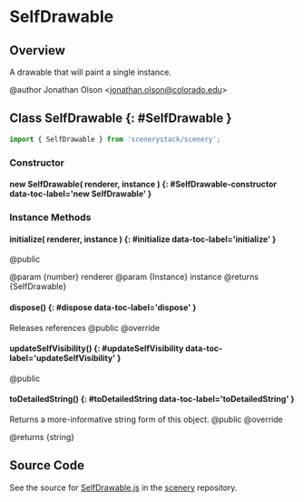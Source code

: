 # SelfDrawable

## Overview

A drawable that will paint a single instance.

@author Jonathan Olson &lt;jonathan.olson@colorado.edu&gt;

## Class SelfDrawable {: #SelfDrawable }


```js
import { SelfDrawable } from 'scenerystack/scenery';
```
### Constructor

#### new SelfDrawable( renderer, instance ) {: #SelfDrawable-constructor data-toc-label='new SelfDrawable' }

### Instance Methods

#### initialize( renderer, instance ) {: #initialize data-toc-label='initialize' }

@public

@param {number} renderer
@param {Instance} instance
@returns {SelfDrawable}

#### dispose() {: #dispose data-toc-label='dispose' }

Releases references
@public
@override

#### updateSelfVisibility() {: #updateSelfVisibility data-toc-label='updateSelfVisibility' }

@public

#### toDetailedString() {: #toDetailedString data-toc-label='toDetailedString' }

Returns a more-informative string form of this object.
@public
@override

@returns {string}



## Source Code

See the source for [SelfDrawable.js](https://github.com/phetsims/scenery/blob/main/js/display/SelfDrawable.js) in the [scenery](https://github.com/phetsims/scenery) repository.

